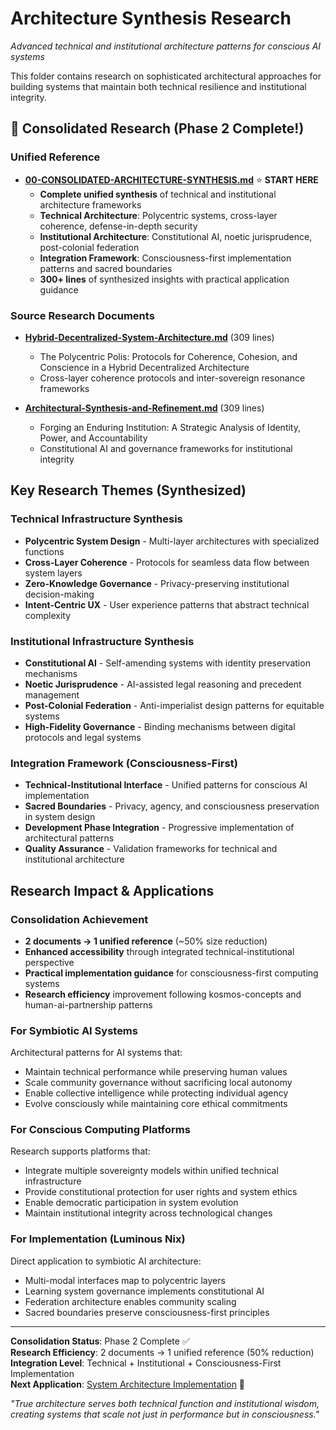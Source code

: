 # Architecture Synthesis Research

*Advanced technical and institutional architecture patterns for conscious AI systems*

This folder contains research on sophisticated architectural approaches for building systems that maintain both technical resilience and institutional integrity.

## 🌟 Consolidated Research (Phase 2 Complete!)

### Unified Reference
- **[00-CONSOLIDATED-ARCHITECTURE-SYNTHESIS.md](./00-CONSOLIDATED-ARCHITECTURE-SYNTHESIS.md)** ⭐ **START HERE**
  - **Complete unified synthesis** of technical and institutional architecture frameworks
  - **Technical Architecture**: Polycentric systems, cross-layer coherence, defense-in-depth security
  - **Institutional Architecture**: Constitutional AI, noetic jurisprudence, post-colonial federation
  - **Integration Framework**: Consciousness-first implementation patterns and sacred boundaries
  - **300+ lines** of synthesized insights with practical application guidance

### Source Research Documents
- **[Hybrid-Decentralized-System-Architecture.md](./Hybrid-Decentralized-System-Architecture.md)** (309 lines)
  - The Polycentric Polis: Protocols for Coherence, Cohesion, and Conscience in a Hybrid Decentralized Architecture
  - Cross-layer coherence protocols and inter-sovereign resonance frameworks
  
- **[Architectural-Synthesis-and-Refinement.md](./Architectural-Synthesis-and-Refinement.md)** (309 lines)
  - Forging an Enduring Institution: A Strategic Analysis of Identity, Power, and Accountability
  - Constitutional AI and governance frameworks for institutional integrity

## Key Research Themes (Synthesized)

### Technical Infrastructure Synthesis
- **Polycentric System Design** - Multi-layer architectures with specialized functions
- **Cross-Layer Coherence** - Protocols for seamless data flow between system layers
- **Zero-Knowledge Governance** - Privacy-preserving institutional decision-making
- **Intent-Centric UX** - User experience patterns that abstract technical complexity

### Institutional Infrastructure Synthesis
- **Constitutional AI** - Self-amending systems with identity preservation mechanisms
- **Noetic Jurisprudence** - AI-assisted legal reasoning and precedent management
- **Post-Colonial Federation** - Anti-imperialist design patterns for equitable systems
- **High-Fidelity Governance** - Binding mechanisms between digital protocols and legal systems

### Integration Framework (Consciousness-First)
- **Technical-Institutional Interface** - Unified patterns for conscious AI implementation
- **Sacred Boundaries** - Privacy, agency, and consciousness preservation in system design
- **Development Phase Integration** - Progressive implementation of architectural patterns
- **Quality Assurance** - Validation frameworks for technical and institutional architecture

## Research Impact & Applications

### Consolidation Achievement
- **2 documents → 1 unified reference** (~50% size reduction)
- **Enhanced accessibility** through integrated technical-institutional perspective
- **Practical implementation guidance** for consciousness-first computing systems
- **Research efficiency** improvement following kosmos-concepts and human-ai-partnership patterns

### For Symbiotic AI Systems
Architectural patterns for AI systems that:
- Maintain technical performance while preserving human values
- Scale community governance without sacrificing local autonomy
- Enable collective intelligence while protecting individual agency
- Evolve consciously while maintaining core ethical commitments

### For Conscious Computing Platforms
Research supports platforms that:
- Integrate multiple sovereignty models within unified technical infrastructure
- Provide constitutional protection for user rights and system ethics
- Enable democratic participation in system evolution
- Maintain institutional integrity across technological changes

### For Implementation (Luminous Nix)
Direct application to symbiotic AI architecture:
- Multi-modal interfaces map to polycentric layers
- Learning system governance implements constitutional AI
- Federation architecture enables community scaling
- Sacred boundaries preserve consciousness-first principles

---

**Consolidation Status**: Phase 2 Complete ✅  
**Research Efficiency**: 2 documents → 1 unified reference (50% reduction)  
**Integration Level**: Technical + Institutional + Consciousness-First Implementation  
**Next Application**: [System Architecture Implementation](../../../02-ARCHITECTURE/01-SYSTEM-ARCHITECTURE.md) 🌊

*"True architecture serves both technical function and institutional wisdom, creating systems that scale not just in performance but in consciousness."*